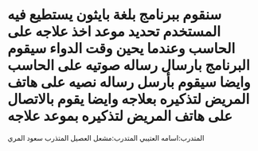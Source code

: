 # سنقوم ببرنامج بلغة بايثون يستطيع فيه المستخدم تحديد موعد اخذ علاجه على الحاسب وعندما يحين وقت الدواء سيقوم البرنامج بارسال رساله صوتيه على الحاسب وايضا سيقوم بأرسل رساله نصيه على هاتف المريض لتذكيره بعلاجه وايضا يقوم بالاتصال على هاتف المريض لتذكيره بموعد علاجه 
المتدرب:اسامه العتيبي
المتدرب:مشعل العصيل 
المتذرب سعود المري 
